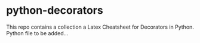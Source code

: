 # python-decorators

This repo contains a collection a Latex Cheatsheet for Decorators in Python. Python file to be added... 